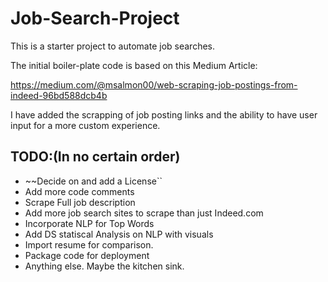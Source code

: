 # Job-Search-Project
 
This is a starter project to automate job searches. 

The initial boiler-plate code is based on this Medium Article:

https://medium.com/@msalmon00/web-scraping-job-postings-from-indeed-96bd588dcb4b

I have added the scrapping of job posting links and the ability to have user input for a more custom experience.

## TODO:(In no certain order)

- ~~Decide on and add a License``
- Add more code comments
- Scrape Full job description
- Add more job search sites to scrape than just Indeed.com
- Incorporate NLP for Top Words
- Add DS statiscal Analysis on NLP with visuals
- Import resume for comparison.
- Package code for deployment
- Anything else. Maybe the kitchen sink.

